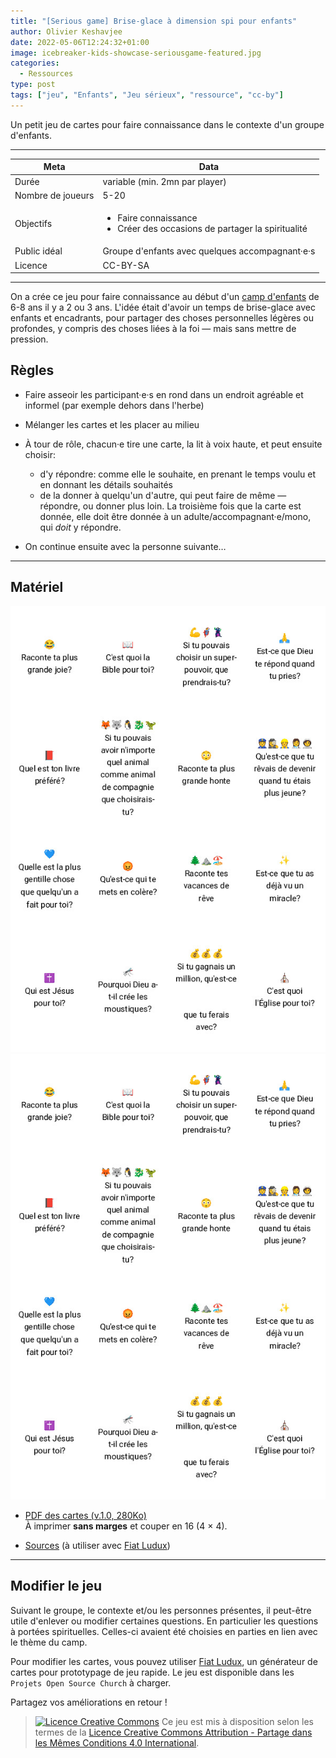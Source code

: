 ```yaml
---
title: "[Serious game] Brise-glace à dimension spi pour enfants"
author: Olivier Keshavjee
date: 2022-05-06T12:24:32+01:00
image: icebreaker-kids-showcase-seriousgame-featured.jpg
categories:
  - Ressources
type: post
tags: ["jeu", "Enfants", "Jeu sérieux", "ressource", "cc-by"]
---
```



Un petit jeu de cartes pour faire connaissance dans le contexte d'un groupe d'enfants.

<!--more-->

<hr>

| Meta              | Data                                                                   |
|-------------------|------------------------------------------------------------------------|
| Durée             | variable (min. 2mn par player)                                         |
| Nombre de joueurs | 5-20                                                                   |
| Objectifs         | <ul><li>Faire connaissance<li>Créer des occasions de partager la spiritualité</ul> |
| Public idéal      | Groupe d'enfants avec quelques accompagnant·e·s                        |
| Licence           | CC-BY-SA                                                               |

<hr>

On a crée ce jeu pour faire connaissance au début d'un [camp d'enfants](https://www.eerv.ch/region/lausanne-epalinges/activites/enfance-et-familles/camps-centre-aere-weekend) de 6-8 ans il y a 2 ou 3 ans. L'idée était d'avoir un temps de brise-glace avec enfants et encadrants, pour partager des choses personnelles légères ou profondes, y compris des choses liées à la foi — mais sans mettre de pression.

## Règles

- Faire asseoir les participant·e·s en rond dans un endroit agréable et informel (par exemple dehors dans l'herbe)
- Mélanger les cartes et les placer au milieu
- À tour de rôle, chacun·e tire une carte, la lit à voix haute, et peut ensuite choisir:

    * d'y répondre: comme elle le souhaite, en prenant le temps voulu et en donnant les détails souhaités
    * de la donner à quelqu'un d'autre, qui peut faire de même — répondre, ou donner plus loin. La troisième fois que la carte est donnée, elle doit être donnée à un adulte/accompagnant·e/mono, qui *doit* y répondre.
- On continue ensuite avec la personne suivante…

<hr>

## Matériel

<img src="ice-breaker-preview-pdf.jpg" class="d-none d-md-block float-right w-25" />

<div class="text-center">
<img src="ice-breaker-preview-pdf.jpg" class="d-md-none mb-5 w-50 "  />
</div>

- <a class="btn btn-primary" href="https://tools.open-source.church/wp-content/uploads/2022/05/IceBreaker-Kids-v1.0.pdf" target="_blank">PDF des cartes (v.1.0, 280Ko)</a>  
  À imprimer **sans marges** et couper en 16 (4 × 4).

- [Sources](https://gist.github.com/olivierkes/14a55d30f0a3abd9246e249e0c35bff2) (à utiliser avec [Fiat Ludux](https://fiatludux.open-source.church/))

<hr>

## Modifier le jeu

Suivant le groupe, le contexte et/ou les personnes présentes, il peut-être utile d'enlever ou modifier certaines questions. En particulier les questions à portées spirituelles. Celles-ci avaient été choisies en parties en lien avec le thème du camp.

Pour modifier les cartes, vous pouvez utiliser [Fiat Ludux](https://fiatludux.open-source.church/), un générateur de cartes pour prototypage de jeu rapide. Le jeu est disponible dans les `Projets Open Source Church` à charger.

Partagez vos améliorations en retour !

> <a rel="license" href="http://creativecommons.org/licenses/by-sa/4.0/"><img alt="Licence Creative Commons" style="border-width:0" src="https://i.creativecommons.org/l/by-sa/4.0/80x15.png" /></a> Ce jeu est mis à disposition selon les termes de la <a rel="license" href="http://creativecommons.org/licenses/by-sa/4.0/">Licence Creative Commons Attribution -  Partage dans les Mêmes Conditions 4.0 International</a>.